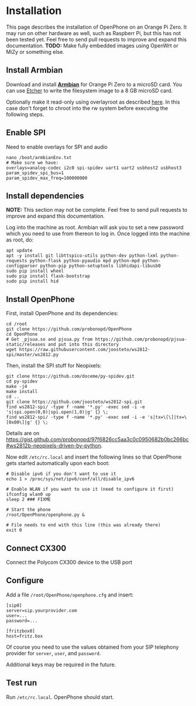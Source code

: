 # Installation

This page describes the installation of OpenPhone on an Orange Pi Zero. It may run on other hardware as well, such as Raspberr Pi, but this has not been tested yet. Feel free to send pull requests to improve and expand this documentation. __TODO:__ Make fully embedded images using OpenWrt or MiZy or something else.

## Install Armbian

Download and install **[Armbian](https://www.armbian.com/orange-pi-zero/)** for Orange Pi Zero to a microSD card. You can use [Etcher](https://etcher.io) to write the filesystem image to a 8 GB microSD card.

Optionally make it read-only using overlayroot as described [here](https://gist.github.com/probonopd/97f6826cc5aa3c0c0950682b0bc266bc). In this case don't forget to chroot into the rw system before executing the following steps.

## Enable SPI

Need to enable overlays for SPI and audio

```
nano /boot/armbianEnv.txt
# Make sure we have:
overlays=analog-codec i2c0 spi-spidev uart1 uart2 usbhost2 usbhost3
param_spidev_spi_bus=1
param_spidev_max_freq=100000000
```

## Install dependencies

__NOTE:__ This section may not be complete. Feel free to send pull requests to improve and expand this documentation.

Log into the machine as root. Armbian will ask you to set a new password which you need to use from thereon to log in. Once logged into the machine as root, do:

```
apt update
apt -y install git libttspico-utils python-dev python-lxml python-requests python-flask python-pyaudio mpd python-mpd python-configparser python-pip python-setuptools libhidapi-libusb0
sudo pip install wheel
sudo pip install flask-bootstrap
sudo pip install hid
```

## Install OpenPhone

First, install OpenPhone and its dependencies:

```
cd /root
git clone https://github.com/probonopd/OpenPhone
cd OpenPhone
# Get _pjsua.so and pjsua.py from https://github.com/probonopd/pjsua-static/releases and put into this directory
wget https://raw.githubusercontent.com/joosteto/ws2812-spi/master/ws2812.py
```

Then, install the SPI stuff for Neopixels:
```
git clone https://github.com/doceme/py-spidev.git
cd py-spidev
make -j4
make install
cd ..
git clone https://github.com/joosteto/ws2812-spi.git
find ws2812-spi/ -type f -name '*.py' -exec sed -i -e 's|spi.open(0,0)|spi.open(1,0)|g' {} \;
find ws2812-spi/ -type f -name '*.py' -exec sed -i -e 's|tx=\[\]|tx=\[0x00\]|g' {} \;
```

Details are on https://gist.github.com/probonopd/97f6826cc5aa3c0c0950682b0bc266bc#ws2812b-neopixels-driven-by-python.

Now edit `/etc/rc.local` and insert the following lines so that OpenPhone gets started automatically upon each boot:

```
# Disable ipv6 if you don't want to use it
echo 1 > /proc/sys/net/ipv6/conf/all/disable_ipv6

# Enable WLAN if you want to use it (need to configure it first)
ifconfig wlan0 up
sleep 2 ### FIXME

# Start the phone
/root/OpenPhone/openphone.py &

# File needs to end with this line (this was already there)
exit 0
```

## Connect CX300

Connect the Polycom CX300 device to the USB port

## Configure

Add a file `/root/OpenPhone/openphone.cfg` and insert:

```
[sip0]
server=sip.yourprovider.com
user=...
password=...

[fritzbox0]
host=fritz.box
```

Of course you need to use the values obtained from your SIP telephony provider for `server`, `user`, and `password`.

Additional keys may be required in the future.

## Test run

Run `/etc/rc.local`. OpenPhone should start.
